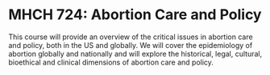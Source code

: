 # MHCH 724: Abortion Care and Policy

This course will provide an overview of the critical issues in abortion care and policy, both in the US and globally. We will cover the epidemiology of abortion globally and nationally and will explore the historical, legal, cultural, bioethical and clinical dimensions of abortion care and policy.